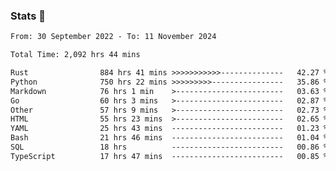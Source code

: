 ### Stats 👋
<!--START_SECTION:waka-->

```txt
From: 30 September 2022 - To: 11 November 2024

Total Time: 2,092 hrs 44 mins

Rust                884 hrs 41 mins >>>>>>>>>>>--------------   42.27 %
Python              750 hrs 22 mins >>>>>>>>>----------------   35.86 %
Markdown            76 hrs 1 min    >------------------------   03.63 %
Go                  60 hrs 3 mins   >------------------------   02.87 %
Other               57 hrs 9 mins   >------------------------   02.73 %
HTML                55 hrs 23 mins  >------------------------   02.65 %
YAML                25 hrs 43 mins  -------------------------   01.23 %
Bash                21 hrs 46 mins  -------------------------   01.04 %
SQL                 18 hrs          -------------------------   00.86 %
TypeScript          17 hrs 47 mins  -------------------------   00.85 %
```

<!--END_SECTION:waka-->

<!--
**buhaytza2005/buhaytza2005** is a ✨ _special_ ✨ repository because its `README.md` (this file) appears on your GitHub profile.

Here are some ideas to get you started:

- 🔭 I’m currently working on ...
- 🌱 I’m currently learning ...
- 👯 I’m looking to collaborate on ...
- 🤔 I’m looking for help with ...
- 💬 Ask me about ...
- 📫 How to reach me: ...
- 😄 Pronouns: ...
- ⚡ Fun fact: ...
-->


